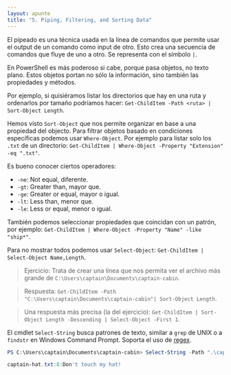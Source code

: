```yaml
---
layout: apunte
title: "5. Piping, Filtering, and Sorting Data"
---
```


El pipeado es una técnica usada en la línea de comandos que permite usar el output de un comando como input de otro. Esto crea una secuencia de comandos que fluye de uno a otro. Se representa con el símbolo `|`.

En PowerShell es más poderoso si cabe, porque pasa objetos, no texto plano. Estos objetos portan no sólo la información, sino también las propiedades y métodos.

Por ejemplo, si quisiéramos listar los directorios que hay en una ruta y ordenarlos por tamaño podríamos hacer: `Get-ChildItem -Path <ruta> | Sort-Object Length`.

Hemos visto `Sort-Object` que nos permite organizar en base a una propiedad del objecto. Para filtrar objetos basado en condiciones específicas podemos usar `Where-Object`. Por ejemplo para listar solo los `.txt` de un directorio: `Get-ChildItem | Where-Object -Property "Extension" -eq ".txt"`.

Es bueno conocer ciertos operadores:

- `-ne`: Not equal, diferente.
- `-gt`: Greater than, mayor que.
- `-ge`: Greater or equal, mayor o igual.
- `-lt`: Less than, menor que.
- `-le`: Less or equal, menor o igual.

También podemos seleccionar propiedades que coincidan con un patrón, por ejemplo: `Get-ChildItem | Where-Object -Property "Name" -like "ship*"`.

Para no mostrar todos podemos usar `Select-Object`: `Get-ChildItem | Select-Object Name,Length`.

>Ejercicio: Trata de crear una línea que nos permita ver el archivo más grande de `C:\Users\captain\Documents\captain-cabin`.

>Respuesta: `Get-ChildItem -Path "C:\Users\captain\Documents\captain-cabin"| Sort-Object Length`.

>Una respuesta más precisa (la del ejercicio): `Get-ChildItem | Sort-Object Length -Descending | Select-Object -First 1`.

El cmdlet `Select-String` busca patrones de texto, similar a `grep` de UNIX o a `findstr` en Windows Command Prompt. Soporta el uso de [regex](https://learn.microsoft.com/en-us/dotnet/standard/base-types/regular-expressions).

```powershell
PS C:\Users\captain\Documents\captain-cabin> Select-String -Path ".\captain-hat.txt" -Pattern "hat" 

captain-hat.txt:8:Don't touch my hat!
```
